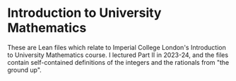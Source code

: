 # Introduction to University Mathematics

These are Lean files which relate to Imperial College London's Introduction to University Mathematics course. I lectured Part II in 2023-24, and the files contain self-contained definitions of the integers and the rationals from "the ground up". 

